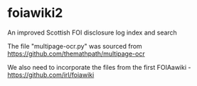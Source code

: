 foiawiki2
=========

An improved Scottish FOI disclosure log index and search


The file "multipage-ocr.py" was sourced from https://github.com/themathpath/multipage-ocr

We also need to incorporate the files from the first FOIAawiki - https://github.com/irl/foiawiki 

